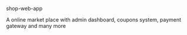 shop-web-app

A online market place with admin dashboard, coupons system, payment gateway and many more